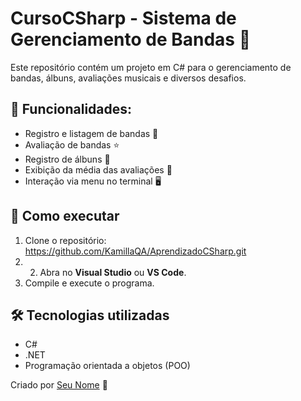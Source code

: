 # CursoCSharp - Sistema de Gerenciamento de Bandas 🎵

Este repositório contém um projeto em C# para o gerenciamento de bandas, álbuns, avaliações musicais e diversos desafios.

## 📌 Funcionalidades:
- Registro e listagem de bandas 🎸
- Avaliação de bandas ⭐
- Registro de álbuns 📀
- Exibição da média das avaliações 🎵
- Interação via menu no terminal 🖥️

## 🚀 Como executar
1. Clone o repositório: https://github.com/KamillaQA/AprendizadoCSharp.git
2. 2. Abra no **Visual Studio** ou **VS Code**.
3. Compile e execute o programa.

## 🛠️ Tecnologias utilizadas
- C#
- .NET
- Programação orientada a objetos (POO)

Criado por [Seu Nome](https://github.com/KamillaQA) 🚀
